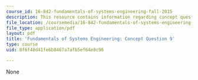 ```yaml
---
course_id: 16-842-fundamentals-of-systems-engineering-fall-2015
description: This resource contains information regarding concept question 9.
file_location: /coursemedia/16-842-fundamentals-of-systems-engineering-fall-2015/8f6f48d41fe6b8467a7afb5ef64e8c96_MIT16_842F15_Question9.pdf
file_type: application/pdf
layout: pdf
title: 'Fundamentals of Systems Engineering: Concept Question 9'
type: course
uid: 8f6f48d41fe6b8467a7afb5ef64e8c96

---
```

None